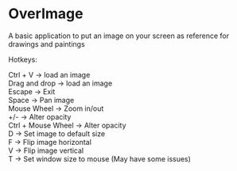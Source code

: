 # OverImage
A basic application to put an image on your screen as reference for drawings and paintings

Hotkeys:

Ctrl + V -> load an image<br>
Drag and drop -> load an image<br>
Escape -> Exit<br>
Space -> Pan image<br>
Mouse Wheel -> Zoom in/out<br>
+/- -> Alter opacity<br>
Ctrl + Mouse Wheel -> Alter opacity<br>
D -> Set image to default size<br>
F -> Flip image horizontal<br>
V -> Flip image vertical<br>
T -> Set window size to mouse (May have some issues)<br>
